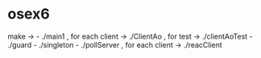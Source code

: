 # osex6

make -> - ./main1 , for each client -> ./ClientAo , for test -> ./clientAoTest
        - ./guard 
        - ./singleton
        - ./pollServer , for each client -> ./reacClient
